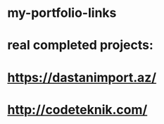 # my-portfolio-links

# real completed projects:
# https://dastanimport.az/
# http://codeteknik.com/
